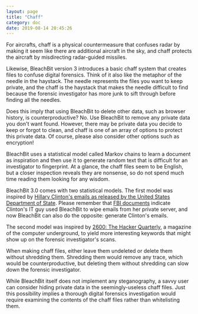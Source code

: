 ```yaml
---
layout: page
title: "Chaff"
category: doc
date: 2019-08-14 20:45:26
---
```


For aircrafts, chaff is a physical countermeasure that confuses radar by making it
seem like there are additional aircraft in the sky, and chaff protects the aircraft
by misdirecting radar-guided missiles.

Likewise, BleachBit version 3 introduces a basic chaff system that creates files to
confuse digital forensics. Think of it also like the metaphor of the needle in the haystack.
The needle represents the files you want to keep private, and the chaff is the haystack that makes
the needle difficult to find because the forensic investigator has more junk to sift through
before finding all the needles.

Does this imply that using BleachBit to delete other data, such as browser history,
is counterproductive? No. Use BleachBit to remove any private data you don't want found.
However, there may be private data you decide to keep or forgot to clean, and chaff is
one of an array of options to protect this private data. Of course, please also consider
other options such as encryption!

BleachBit uses a statistical model called Markov chains to learn a document as inspiration
and then use it to generate random text that is difficult for an investigator to fingerprint.
At a glance, the chaff files seem to be English, but a closer inspection reveals they are
nonsense, so do not spend much time reading them looking for any wisdom.

BleachBit 3.0 comes with two statistical models. The first model was inspired by [Hillary
Clinton's emails as released by the United States Department of State](https://foia.state.gov/Search/Collections.aspx).
Please remember that [FBI documents](https://www.bleachbit.org/press) indicate Clinton's
IT guy used BleachBit to wipe emails from her private server, and now BleachBit can also
do the opposite: generate Clinton's emails.

The second model was inspired by [2600: The Hacker Quarterly](https://2600.com), a magazine
of the computer underground, to yield more interesting keywords that might show up on the
forensic investigator's scans.

When making chaff files, either leave them undeleted or delete them without shredding
them. Shredding them would remove any trace, which would be counterproductive,
but deleting them without shredding can slow down the forensic investigator.

While BleachBit itself does not implement any steganography, a savvy user can consider
hiding private data in the seemingly-useless chaff files. Just this possibility
implies a thorough digital forensics investigation would require examining the contents
of the chaff files rather than whitelisting them.

